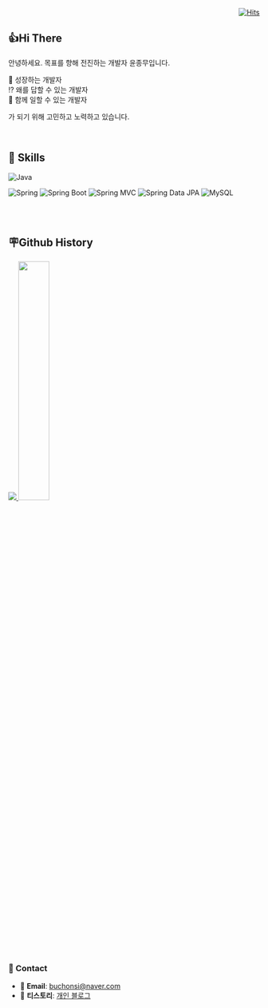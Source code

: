 <div align=right>  

[![Hits](https://hits.seeyoufarm.com/api/count/incr/badge.svg?url=https%3A%2F%2Fgithub.com%2Fbuchonsi&count_bg=%23123D64&title_bg=%23555555&icon=&icon_color=%23E7E7E7&title=hits&edge_flat=false)](https://hits.seeyoufarm.com)
  
</div>


## 👍Hi There

안녕하세요. 목표를 향해 전진하는 개발자 윤종무입니다.

🌱 성장하는 개발자  
⁉️ 왜를 답할 수 있는 개발자  
🙌 함께 일할 수 있는 개발자   

가 되기 위해 고민하고 노력하고 있습니다. 

<br/>

## 🔨 Skills

![Java](https://img.shields.io/badge/-Java-007396?logo=java&logoColor=white)

![Spring](https://img.shields.io/badge/Spring-6DB33F.svg?&flat&logo=Spring&logoColor=white)
![Spring Boot](https://img.shields.io/badge/-Spring%20Boot-6DB33F?logo=spring%20boot&logoColor=white)
![Spring MVC](https://img.shields.io/badge/-Spring%20MVC-6DB33F)
![Spring Data JPA](https://img.shields.io/badge/-Spring%20Data%20JPA-6DB33F?)
![MySQL](https://img.shields.io/badge/-MySQL-4479A1?logo=mysql&logoColor=white)

<br/>
<br/>

## 🪧Github History 
<a href="s">
  <img src=https://github-readme-stats.vercel.app/api?username=buchonsi />
</a>
<a href="s">
  <img src=https://github-readme-stats.vercel.app/api/top-langs/?username=buchonsi&layout=compact width="35%" />
</a>

<br/>
<br/>

### 🤝 Contact

- 📧 **Email**: buchonsi@naver.com
- 📃 **티스토리**: [개인 블로그](https://smaildev.tistory.com/)

